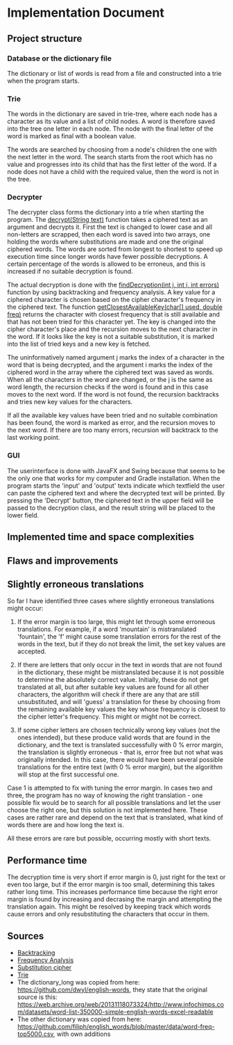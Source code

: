 # Implementation Document

## Project structure

### Database or the dictionary file
The dictionary or list of words is read from a file and constructed into a trie when the program starts.

### Trie
The words in the dictionary are saved in trie-tree, where each node has a character as its value and a list of child nodes. A word is therefore saved into the tree one letter in each node. The node with the final letter of the word is marked as final with a boolean value.

The words are searched by choosing from a node's children the one with the next letter in the word. The search starts from the root which has no value and progresses into its child that has the first letter of the word. If a node does not have a child with the required value, then the word is not in the tree.

### Decrypter
The decrypter class forms the dictionary into a trie when starting the program. The [decrypt(String text)](https://github.com/hjeronen/cipher-decipher/blob/7dc9964e83bb87116f5c0a79b595b6f798ffca05/cipher-decipher/src/main/java/logic/Decrypter.java#L113) function takes a ciphered text as an argument and decrypts it. First the text is changed to lower case and all non-letters are scrapped, then each word is saved into two arrays, one holding the words where substitutions are made and one the original ciphered words. The words are sorted from longest to shortest to speed up execution time since longer words have fewer possible decryptions. A certain percentage of the words is allowed to be erroneus, and this is increased if no suitable decryption is found.

The actual decryption is done with the [findDecryption(int j, int i, int errors)](https://github.com/hjeronen/cipher-decipher/blob/7dc9964e83bb87116f5c0a79b595b6f798ffca05/cipher-decipher/src/main/java/logic/Decrypter.java#L193) function by using backtracking and frequency analysis. A key value for a ciphered character is chosen based on the cipher character's frequency in the ciphered text. The function [getClosestAvailableKey(char[] used, double freq)](https://github.com/hjeronen/cipher-decipher/blob/7dc9964e83bb87116f5c0a79b595b6f798ffca05/cipher-decipher/src/main/java/logic/Decrypter.java#L300) returns the character with closest frequency that is still available and that has not been tried for this character yet. The key is changed into the cipher character's place and the recursion moves to the next character in the word. If it looks like the key is not a suitable substitution, it is marked into the list of tried keys and a new key is fetched.

The uninformatively named argument j marks the index of a character in the word that is being decrypted, and the argument i marks the index of the ciphered word in the array where the ciphered text was saved as words. When all the characters in the word are changed, or the j is the same as word length, the recursion checks if the word is found and in this case moves to the next word. If the word is not found, the recursion backtracks and tries new key values for the characters.

If all the available key values have been tried and no suitable combination has been found, the word is marked as error, and the recursion moves to the next word. If there are too many errors, recursion will backtrack to the last working point.

### GUI
The userinterface is done with JavaFX and Swing because that seems to be the only one that works for my computer and Gradle installation. When the program starts the 'input' and 'output' texts indicate which textfield the user can paste the ciphered text and where the decrypted text will be printed. By pressing the 'Decrypt' button, the ciphered text in the upper field will be passed to the decryption class, and the result string will be placed to the lower field.

## Implemented time and space complexities

## Flaws and improvements

## Slightly erroneous translations
So far I have identified three cases where slightly erroneous translations might occur:

1. If the error margin is too large, this might let through some erroneous translations. For example, if a word 'mountain' is mistranslated 'fountain', the 'f' might cause some translation errors for the rest of the words in the text, but if they do not break the limit, the set key values are accepted.

2. If there are letters that only occur in the text in words that are not found in the dictionary, these might be mistranslated because it is not possible to determine the absolutely correct value. Initially, these do not get translated at all, but after suitable key values are found for all other characters, the algorithm will check if there are any that are still unsubstituted, and will 'guess' a translation for these by choosing from the remaining available key values the key whose frequency is closest to the cipher letter's frequency. This might or might not be correct.

3. If some cipher letters are chosen technically wrong key values (not the ones intended), but these produce valid words that are found in the dictionary, and the text is translated successfully with 0 % error margin, the translation is slightly erroneous - that is, error free but not what was originally intended. In this case, there would have been several possible translations for the entire text (with 0 % error margin), but the algorithm will stop at the first successful one.

Case 1 is attempted to fix with tuning the error margin. In cases two and three, the program has no way of knowing the right translation - one possible fix would be to search for all possible translations and let the user choose the right one, but this solution is not implemented here. These cases are rather rare and depend on the text that is translated, what kind of words there are and how long the text is.

All these errors are rare but possible, occurring mostly with short texts.

## Performance time
The decryption time is very short if error margin is 0, just right for the text or even too large, but if the error margin is too small, determining this takes rather long time. This increases performance time because the right error margin is found by increasing and decrasing the margin and attempting the translation again. This might be resolved by keeping track which words cause errors and only resubstituting the characters that occur in them.

## Sources
* [Backtracking](https://en.wikipedia.org/wiki/Backtracking)
* [Frequency Analysis](https://www.101computing.net/frequency-analysis/)
* [Substitution cipher](https://en.wikipedia.org/wiki/Substitution_cipher)
* [Trie](https://en.wikipedia.org/wiki/Trie)
* The dictionary_long was copied from here: https://github.com/dwyl/english-words, they state that the original source is this: https://web.archive.org/web/20131118073324/http://www.infochimps.com/datasets/word-list-350000-simple-english-words-excel-readable
* The other dictionary was copied from here: https://github.com/filiph/english_words/blob/master/data/word-freq-top5000.csv, with own additions

